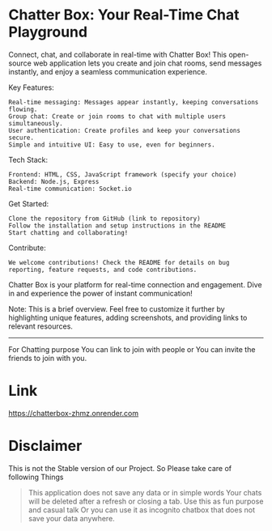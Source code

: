 # Chatter Box: Your Real-Time Chat Playground

Connect, chat, and collaborate in real-time with Chatter Box! This open-source web application lets you create and join chat rooms, send messages instantly, and enjoy a seamless communication experience.

Key Features:

    Real-time messaging: Messages appear instantly, keeping conversations flowing.
    Group chat: Create or join rooms to chat with multiple users simultaneously.
    User authentication: Create profiles and keep your conversations secure.
    Simple and intuitive UI: Easy to use, even for beginners.

Tech Stack:

    Frontend: HTML, CSS, JavaScript framework (specify your choice)
    Backend: Node.js, Express
    Real-time communication: Socket.io

Get Started:

    Clone the repository from GitHub (link to repository)
    Follow the installation and setup instructions in the README
    Start chatting and collaborating!

Contribute:

    We welcome contributions! Check the README for details on bug reporting, feature requests, and code contributions.

Chatter Box is your platform for real-time connection and engagement. Dive in and experience the power of instant communication!

Note: This is a brief overview. Feel free to customize it further by highlighting unique features, adding screenshots, and providing links to relevant resources.

______________________________________________________________________________________________________________________________________________________________________________________________________________________
For Chatting purpose You can link to join with people or You can invite the friends to join with you.

# Link
https://chatterbox-zhmz.onrender.com

# Disclaimer 
This is not the Stable version of our Project. So Please take care of following Things

> This application does not save any data or in simple words Your chats will be deleted after a refresh or closing a tab. 
> Use this as fun purpose and casual talk Or you can use it as incognito chatbox that does not save your data anywhere.

